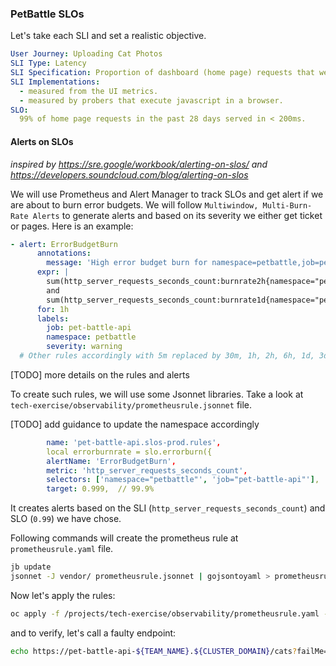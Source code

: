 ### PetBattle SLOs
Let's take each SLI and set a realistic objective.

```yaml
User Journey: Uploading Cat Photos 
SLI Type: Latency 
SLI Specification: Proportion of dashboard (home page) requests that were served in < 200ms
SLI Implementations:  
  - measured from the UI metrics.  
  - measured by probers that execute javascript in a browser.  
SLO:
  99% of home page requests in the past 28 days served in < 200ms.
```
#### Alerts on SLOs
*inspired by https://sre.google/workbook/alerting-on-slos/ and https://developers.soundcloud.com/blog/alerting-on-slos*

We will use Prometheus and Alert Manager to track SLOs and get alert if we are about to burn error budgets. We will follow `Multiwindow, Multi-Burn-Rate Alerts` to generate alerts and based on its severity we either get ticket or pages. Here is an example:

```yaml
- alert: ErrorBudgetBurn
      annotations:
        message: 'High error budget burn for namespace=petbattle,job=pet-battle-api (current value: {{ $value }})'
      expr: |
        sum(http_server_requests_seconds_count:burnrate2h{namespace="petbattle",job="pet-battle-api"}) > (3.00 * (1-0.99900))
        and
        sum(http_server_requests_seconds_count:burnrate1d{namespace="petbattle",job="pet-battle-api"}) > (3.00 * (1-0.99900))
      for: 1h
      labels:
        job: pet-battle-api
        namespace: petbattle
        severity: warning
  # Other rules accordingly with 5m replaced by 30m, 1h, 2h, 6h, 1d, 3d.
  ```

[TODO] more details on the rules and alerts

To create such rules, we will use some Jsonnet libraries. Take a look at `tech-exercise/observability/prometheusrule.jsonnet` file.

[TODO] add guidance to update the namespace accordingly
```yaml
        name: 'pet-battle-api.slos-prod.rules',
        local errorburnrate = slo.errorburn({
        alertName: 'ErrorBudgetBurn',
        metric: 'http_server_requests_seconds_count',
        selectors: ['namespace="petbattle"', 'job="pet-battle-api"'],
        target: 0.999,  // 99.9%
```
It creates alerts based on the SLI (`http_server_requests_seconds_count`) and SLO (`0.99`) we have chose. 

Following commands will create the prometheus rule at `prometheusrule.yaml` file.
```bash
jb update
jsonnet -J vendor/ prometheusrule.jsonnet | gojsontoyaml > prometheusrule.yaml
```

Now let's apply the rules:
```bash
oc apply -f /projects/tech-exercise/observability/prometheusrule.yaml -n ${TEAM_NAME}
```

and to verify, let's call a faulty endpoint:

```bash
echo https://pet-battle-api-${TEAM_NAME}.${CLUSTER_DOMAIN}/cats?failMe=500 | xargs -P 10 -n 1 curl
```

